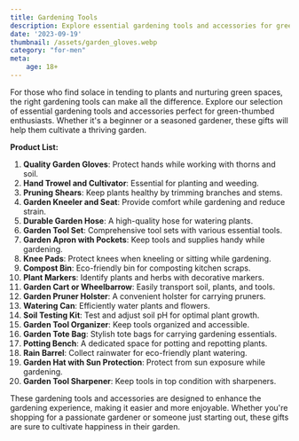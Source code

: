```yaml
---
title: Gardening Tools
description: Explore essential gardening tools and accessories for green-thumbed enthusiasts.
date: '2023-09-19'
thumbnail: /assets/garden_gloves.webp
category: "for-men"
meta:
    age: 18+
---
```

For those who find solace in tending to plants and nurturing green spaces, the right gardening tools can make all the difference. Explore our selection of essential gardening tools and accessories perfect for green-thumbed enthusiasts. Whether it's a beginner or a seasoned gardener, these gifts will help them cultivate a thriving garden.

**Product List:**
1. **Quality Garden Gloves**: Protect hands while working with thorns and soil.
2. **Hand Trowel and Cultivator**: Essential for planting and weeding.
3. **Pruning Shears**: Keep plants healthy by trimming branches and stems.
4. **Garden Kneeler and Seat**: Provide comfort while gardening and reduce strain.
5. **Durable Garden Hose**: A high-quality hose for watering plants.
6. **Garden Tool Set**: Comprehensive tool sets with various essential tools.
7. **Garden Apron with Pockets**: Keep tools and supplies handy while gardening.
8. **Knee Pads**: Protect knees when kneeling or sitting while gardening.
9. **Compost Bin**: Eco-friendly bin for composting kitchen scraps.
10. **Plant Markers**: Identify plants and herbs with decorative markers.
11. **Garden Cart or Wheelbarrow**: Easily transport soil, plants, and tools.
12. **Garden Pruner Holster**: A convenient holster for carrying pruners.
13. **Watering Can**: Efficiently water plants and flowers.
14. **Soil Testing Kit**: Test and adjust soil pH for optimal plant growth.
15. **Garden Tool Organizer**: Keep tools organized and accessible.
16. **Garden Tote Bag**: Stylish tote bags for carrying gardening essentials.
17. **Potting Bench**: A dedicated space for potting and repotting plants.
18. **Rain Barrel**: Collect rainwater for eco-friendly plant watering.
19. **Garden Hat with Sun Protection**: Protect from sun exposure while gardening.
20. **Garden Tool Sharpener**: Keep tools in top condition with sharpeners.

These gardening tools and accessories are designed to enhance the gardening experience, making it easier and more enjoyable. Whether you're shopping for a passionate gardener or someone just starting out, these gifts are sure to cultivate happiness in their garden.